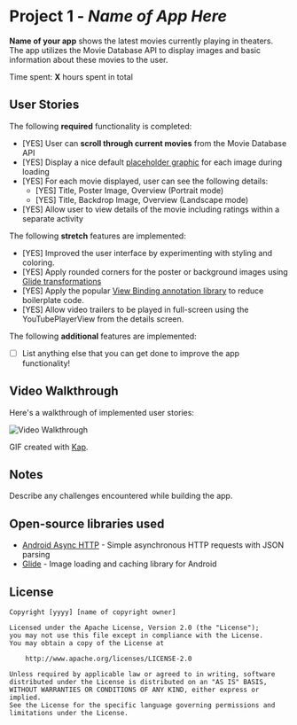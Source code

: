 # Project 1 - *Name of App Here*

**Name of your app** shows the latest movies currently playing in theaters. The app utilizes the Movie Database API to display images and basic information about these movies to the user.

Time spent: **X** hours spent in total

## User Stories

The following **required** functionality is completed:

* [YES] User can **scroll through current movies** from the Movie Database API
* [YES] Display a nice default [placeholder graphic](https://guides.codepath.org/android/Displaying-Images-with-the-Glide-Library#advanced-usage) for each image during loading
* [YES] For each movie displayed, user can see the following details:
  * [YES] Title, Poster Image, Overview (Portrait mode)
  * [YES] Title, Backdrop Image, Overview (Landscape mode)
* [YES] Allow user to view details of the movie including ratings within a separate activity

The following **stretch** features are implemented:

* [YES] Improved the user interface by experimenting with styling and coloring.
* [YES] Apply rounded corners for the poster or background images using [Glide transformations](https://guides.codepath.org/android/Displaying-Images-with-the-Glide-Library#transformations)
* [YES] Apply the popular [View Binding annotation library](http://guides.codepath.org/android/Reducing-View-Boilerplate-with-ViewBinding) to reduce boilerplate code.
* [YES] Allow video trailers to be played in full-screen using the YouTubePlayerView from the details screen.

The following **additional** features are implemented:

* [ ] List anything else that you can get done to improve the app functionality!

## Video Walkthrough

Here's a walkthrough of implemented user stories:

<img src='https://imgur.com/rxlLnAu.gif' title='Video Walkthrough' width='' alt='Video Walkthrough' />

GIF created with [Kap](https://getkap.co/).

## Notes

Describe any challenges encountered while building the app.

## Open-source libraries used

- [Android Async HTTP](https://github.com/loopj/android-async-http) - Simple asynchronous HTTP requests with JSON parsing
- [Glide](https://github.com/bumptech/glide) - Image loading and caching library for Android

## License

    Copyright [yyyy] [name of copyright owner]

    Licensed under the Apache License, Version 2.0 (the "License");
    you may not use this file except in compliance with the License.
    You may obtain a copy of the License at

        http://www.apache.org/licenses/LICENSE-2.0

    Unless required by applicable law or agreed to in writing, software
    distributed under the License is distributed on an "AS IS" BASIS,
    WITHOUT WARRANTIES OR CONDITIONS OF ANY KIND, either express or implied.
    See the License for the specific language governing permissions and
    limitations under the License.
